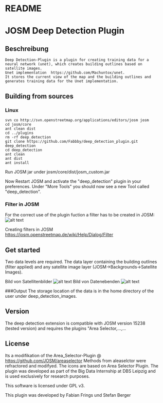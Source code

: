 README 
======
# JOSM Deep Detection Plugin

## Beschreibung
    Deep Detection-Plugin is a plugin for creating training data for a neural network (unet), which creates building outlines based on       satellite images. 
    Unet implementation  https://github.com/Machuntox/unet.
    It stores the current view of the map and the building outlines and generates training data for the Unet implementation.

   ## Building from sources
   
   ### Linux
    svn co http://svn.openstreetmap.org/applications/editors/josm josm
    cd josm/core
    ant clean dist
    cd ../plugins
    rm -rf deep_detection
    git clone https://github.com/Fabbby/deep_detection_plugin.git deep_detection
    cd deep_detection
    ant clean
    ant dist
    ant install
    
Run JOSM jar under josm/core/dist/josm_custom.jar

Now Restart JOSM and activate the "deep_detection" plugin in your preferences. Under "More Tools" you should now see a new Tool called "deep_detection". 


### Filter in JOSM

For the correct use of the plugin fuction a filter has to be created in JOSM:
![alt text](http://url/to/img.png)

Creating filters in JOSM
https://josm.openstreetmap.de/wiki/Help/Dialog/Filter

## Get started
 
Two data levels are required. The data layer containing the building outlines (filter applied) and any satellite image layer (JOSM->Backgrounds->Satellite Images).

Bild von Satellitenbilder
![alt text](http://url/to/img.png)
Bild von Datenebenden
![alt text](http://url/to/img.png)

###Output
The storage location of the data is in the home directory of the user under deep_detection_images.

## Version
The deep detection extension is compatible with JOSM version 15238 (tested version) and requires the plugins "Area Selector,...,...


## License

Its a modifikation of the Area_Selector-Plugin @ https://github.com/JOSM/areaselector
Methods from aleaselctor were refractored and modifyed.
The icons are based on Area Selector Plugin.
The plugin was developed as part of the Big Data Internship at DBS Leipzig and is used exclusively for research purposes.

This software is licensed under GPL v3.

This plugin was developed by Fabian Frings und Stefan Berger

    
